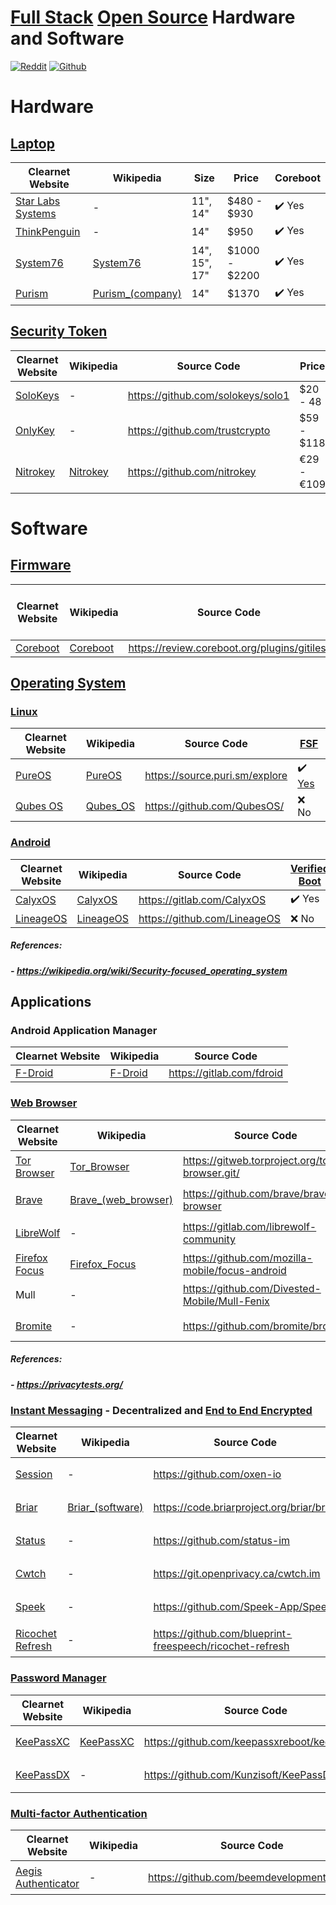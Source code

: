 
  
# [Full Stack](https://wikipedia.org/wiki/Solution_stack) [Open Source](https://wikipedia.org/wiki/Open_source) Hardware and Software

[![Reddit](https://www.redditstatic.com/desktop2x/img/favicon/favicon-32x32.png)](https://reddit.com/r/FullStackOpenSource/) [![Github](https://github.githubassets.com/favicons/favicon-dark.png)](https://github.com/crftbt/FullStackOpenSource/)

# Hardware

## [Laptop](https://wikipedia.org/wiki/Laptop)

| Clearnet Website | Wikipedia | Size | Price | Coreboot |
| - | - | - | - | - |
| [Star Labs Systems](https://us.starlabs.systems/) | - | 11", 14" | $480 - $930 | :heavy_check_mark: Yes |
| [ThinkPenguin](https://www.thinkpenguin.com/) | - | 14" | $950 | :heavy_check_mark: Yes |
| [System76](https://system76.com/) | [System76](https://wikipedia.org/wiki/System76) | 14", 15", 17" | $1000 - $2200 | :heavy_check_mark: Yes |
| [Purism](https://puri.sm/) | [Purism_(company)](https://wikipedia.org/wiki/Purism_(company)) | 14" | $1370 | :heavy_check_mark: Yes |

## [Security Token](https://en.m.wikipedia.org/wiki/Security_token)

| Clearnet Website | Wikipedia | Source Code | Price |
| - | - | - | - |
| [SoloKeys](https://solokeys.com/) | - | <https://github.com/solokeys/solo1> | $20 - 48
| [OnlyKey](https://onlykey.io/) | - | https://github.com/trustcrypto | $59 - $118 |
| [Nitrokey](https://www.nitrokey.com/) | [Nitrokey](https://en.wikipedia.org/wiki/Nitrokey) | <https://github.com/nitrokey> | €29 - €109

# Software

## [Firmware](https://wikipedia.org/wiki/Firmware)

| Clearnet Website | Wikipedia | Source Code | Closed Source [Binary Blobs](https://wikipedia.org/wiki/Binary_blob) |
| - | - | - | - |
| [Coreboot](https://coreboot.org/) | [Coreboot](https://wikipedia.org/wiki/Coreboot) | <https://review.coreboot.org/plugins/gitiles/> | :x: Yes  |

## [Operating System](https://wikipedia.org/wiki/Operating_system)
### [Linux](https://wikipedia.org/wiki/Linux)

| Clearnet Website | Wikipedia | Source Code | [FSF](https://www.fsf.org/) |
| - | - | - | - |
| [PureOS](https://pureos.net/) | [PureOS](https://wikipedia.org/wiki/PureOS) | <https://source.puri.sm/explore> | :heavy_check_mark: [Yes](https://www.gnu.org/distros/free-distros.html) |
| [Qubes OS](https://qubes-os.org/) | [Qubes_OS](https://wikipedia.org/wiki/Qubes_OS) | <https://github.com/QubesOS/> | :x: No |

### [Android](https://wikipedia.org/wiki/Android_(operating_system))

| Clearnet Website | Wikipedia | Source Code | [Verified Boot](https://source.android.com/security/verifiedboot) |
| - | - | - | - |
| [CalyxOS](https://calyxos.org/) | [CalyxOS](https://wikipedia.org/wiki/CalyxOS) | <https://gitlab.com/CalyxOS> | :heavy_check_mark: Yes |
| [LineageOS](https://www.lineageos.org/) | [LineageOS](https://wikipedia.org/wiki/LineageOS) | <https://github.com/LineageOS> | :x: No

##### References:
##### - <https://wikipedia.org/wiki/Security-focused_operating_system>

## Applications

### Android Application Manager

| Clearnet Website | Wikipedia | Source Code |
| - | - | - |
| [F-Droid](https://f-droid.org/) | [F-Droid](https://en.wikipedia.org/wiki/F-Droid) | <https://gitlab.com/fdroid> |

### [Web Browser](https://wikipedia.org/wiki/Web_browser)

| Clearnet Website | Wikipedia | Source Code | [Engine](https://wikipedia.org/wiki/Browser_engine) | Linux | Android | F-Droid |
| - | - | - | - | - | - | - |
| [Tor Browser](https://www.torproject.org/) | [Tor_Browser](https://wikipedia.org/wiki/Tor_(network)#Tor_Browser) | <https://gitweb.torproject.org/tor-browser.git/> | [Mozilla](https://wikipedia.org/wiki/Mozilla) [Gecko](https://wikipedia.org/wiki/Gecko_(software)) | :heavy_check_mark: Yes | :heavy_check_mark: Yes | [Yes*](https://support.torproject.org/tormobile/tormobile-7/)
| [Brave](https://brave.com/) | [Brave_(web_browser)](https://wikipedia.org/wiki/Brave_(web_browser))| <https://github.com/brave/brave-browser> | Google [Blink](https://wikipedia.org/wiki/Blink_(browser_engine)) |:heavy_check_mark: Yes | :heavy_check_mark: Yes | :x: No |
| [LibreWolf](https://librewolf.net/) | - | <https://gitlab.com/librewolf-community> | [Mozilla](https://wikipedia.org/wiki/Mozilla) [Gecko](https://wikipedia.org/wiki/Gecko_(software)) |:heavy_check_mark: Yes | :x: No | :x: No |
| [Firefox Focus](https://www.mozilla.org/en-US/firefox/browsers/mobile/focus/) | [Firefox_Focus](https://en.wikipedia.org/wiki/Firefox_Focus) | <https://github.com/mozilla-mobile/focus-android> | [Mozilla](https://wikipedia.org/wiki/Mozilla) [Gecko](https://wikipedia.org/wiki/Gecko_(software)) | :x: No | :heavy_check_mark: Yes | :x: No |
| Mull | - | <https://github.com/Divested-Mobile/Mull-Fenix> | [Mozilla](https://wikipedia.org/wiki/Mozilla) [Gecko](https://wikipedia.org/wiki/Gecko_(software)) | :x: No | :heavy_check_mark: Yes | :heavy_check_mark: [Yes](https://f-droid.org/packages/us.spotco.fennec_dos/) |
| [Bromite](https://www.bromite.org/) | - | <https://github.com/bromite/bromite> | Google [Blink](https://wikipedia.org/wiki/Blink_(browser_engine)) | :x: No | :heavy_check_mark: Yes | [Yes*](https://www.bromite.org/fdroid) |

##### References: 
##### - <https://privacytests.org/>

### [Instant Messaging](https://en.wikipedia.org/wiki/Instant_messaging) - Decentralized and [End to End Encrypted](https://wikipedia.org/wiki/End-to-end_encryption)

| Clearnet Website | Wikipedia | Source Code | Cryptography | Protocol | Network | Linux | Android | F-Droid | Offline Cache | Last Audited |
| - | - | - | - | - | - | - | - | - | - | - |
| [Session](https://getsession.org/) | - | <https://github.com/oxen-io> | [Libsodium](https://github.com/jedisct1/libsodium) | [Session](https://getsession.org/blog/session-protocol-technical-information) DRA | [Oxen](https://oxen.io/) | :heavy_check_mark: Yes | :heavy_check_mark: Yes | [Yes*](https://fdroid.getsession.org/) | | [2021.05.04](https://blog.quarkslab.com/resources/2021-05-04_audit-of-session-secure-messaging-application/20-08-Oxen-REP-v1.4.pdf) |
| [Briar](https://briarproject.org/) | [Briar_(software)](https://wikipedia.org/wiki/Briar_(software)) | <https://code.briarproject.org/briar/briar> | | P2P | Bluetooh/WiFi/Tor | :x: No | :heavy_check_mark: Yes | :heavy_check_mark: [Yes](https://f-droid.org/en/packages/org.briarproject.briar.android/) | | [2017.03.20](https://briarproject.org/news/2017-beta-released-security-audit/) |
| [Status](https://status.im/) | - | <https://github.com/status-im> | | Waku P2P | | :heavy_check_mark: Yes | :heavy_check_mark: Yes | :heavy_check_mark: [Yes](https://f-droid.org/packages/im.status.ethereum/) | 30 Days | [2019.09](https://github.com/status-im/status-security#audits)
| [Cwtch](https://cwtch.im/) | - | <https://git.openprivacy.ca/cwtch.im> | | Cwtch | [Tor](https://wikipedia.org/wiki/Tor_(network)) | :heavy_check_mark: Yes | :heavy_check_mark: Yes | :x: No |
| [Speek](https://speek.network/) | - | <https://github.com/Speek-App/Speek> | | | [Tor](https://wikipedia.org/wiki/Tor_(network)) | :heavy_check_mark: Yes | :heavy_check_mark: Yes | :x: No |
| [Ricochet Refresh](https://www.ricochetrefresh.net/) | - | <https://github.com/blueprint-freespeech/ricochet-refresh> | | | [Tor](https://wikipedia.org/wiki/Tor_(network)) | :heavy_check_mark: Yes | :x: No | :x: No |

### [Password Manager](https://en.wikipedia.org/wiki/Password_manager)

| Clearnet Website | Wikipedia | Source Code | Linux | Android | F-Droid |
| - | - | - | - | - | - |
| [KeePassXC](https://keepassxc.org/) | [KeePassXC](https://en.wikipedia.org/wiki/KeePassXC) | <https://github.com/keepassxreboot/keepassxc/> | :heavy_check_mark: Yes | :x: No | :x: No |
| [KeePassDX](https://www.keepassdx.com/) | - | <https://github.com/Kunzisoft/KeePassDX/> | :x: No | :heavy_check_mark: Yes | :heavy_check_mark: [Yes](https://f-droid.org/en/packages/com.kunzisoft.keepass.libre/)

### [Multi-factor Authentication](https://en.wikipedia.org/wiki/Multi-factor_authentication)

| Clearnet Website | Wikipedia | Source Code | Linux | Android | F-Droid |
| - | - | - | - | - | - |
| [Aegis Authenticator](https://getaegis.app/) | - | <https://github.com/beemdevelopment/Aegis> | :x: No | :heavy_check_mark: Yes | :heavy_check_mark: [Yes](https://f-droid.org/en/packages/com.beemdevelopment.aegis/)
